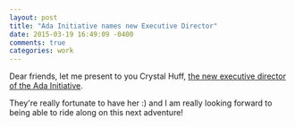 ```yaml
---
layout: post
title: "Ada Initiative names new Executive Director"
date: 2015-03-19 16:49:09 -0400
comments: true
categories: work
---
```

Dear friends, let me present to you Crystal Huff, [the new executive director of the Ada Initiative](https://adainitiative.org/2015/03/welcoming-crystal-huff-as-the-new-executive-director-of-the-ada-initiative/).

They're really fortunate to have her :) and I am really looking forward to being able to ride along on this next adventure!

